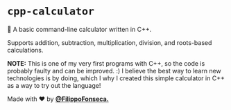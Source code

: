 # `cpp-calculator`

🍩 A basic command-line calculator written in C++.

Supports addition, subtraction, multiplication, division, and roots-based calculations.

**NOTE:** This is one of my very first programs with C++, so the code is probably faulty and can be improved. :) I believe the best way to learn new technologies is by doing, which I why I created this simple calculator in C++ as a way to try out the language!

Made with ❤️ by [**@FilippoFonseca.**](https://www.twitter.com/FilippoFonseca)  
